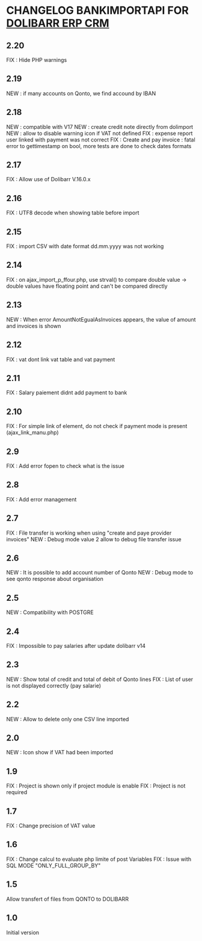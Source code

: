 # CHANGELOG BANKIMPORTAPI FOR [DOLIBARR ERP CRM](https://www.dolibarr.org)

## 2.20
FIX : Hide PHP warnings

## 2.19
NEW : if many accounts on Qonto, we find accound by IBAN

## 2.18
NEW : compatible with V17
NEW : create credit note directly from dolimport
NEW : allow to disable warning icon if VAT not defined 
FIX : expense report user linked with payment was not correct
FIX : Create and pay invoice : fatal error to gettimestamp on bool, more tests are done to check dates formats

## 2.17
FIX : Allow use of Dolibarr V.16.0.x

## 2.16
FIX : UTF8 decode when showing table before import

## 2.15
FIX : import CSV with date format dd.mm.yyyy was not working

## 2.14
FIX : on ajax_import_p_ffour.php, use strval() to compare double value -> double values have floating point and can't be compared directly

## 2.13
NEW : When error AmountNotEgualAsInvoices appears, the value of amount and invoices is shown

## 2.12
FIX : vat dont link vat table and vat payment

## 2.11
FIX : Salary paiement didnt add payment to bank

## 2.10
FIX : For simple link of element, do not check if payment mode is present (ajax_link_manu.php)

## 2.9
FIX : Add error fopen to check what is the issue

## 2.8
FIX : Add error management

## 2.7
FIX : File transfer is working when using "create and paye provider invoices"
NEW : Debug mode value 2 allow to debug file transfer issue

## 2.6
NEW : It is possible to add account number of Qonto
NEW : Debug mode to see qonto response about organisation

## 2.5
NEW : Compatibility with POSTGRE

## 2.4
FIX : Impossible to pay salaries after update dolibarr v14

## 2.3
NEW : Show total of credit and total of debit of Qonto lines
FIX : List of user is not displayed correctly (pay salarie)

## 2.2
NEW : Allow to delete only one CSV line imported

## 2.0
NEW : Icon show if VAT had been imported

## 1.9
FIX : Project is shown only if project module is enable
FIX : Project is not required

## 1.7
FIX : Change precision of VAT value

## 1.6
FIX : Change calcul to evaluate php limite of post Variables
FIX : Issue with SQL MODE "ONLY_FULL_GROUP_BY"

## 1.5
Allow transfert of files from QONTO to DOLIBARR

## 1.0
Initial version
